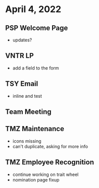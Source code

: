 # April 4, 2022

## PSP Welcome Page
- updates?

## VNTR LP
- add a field to the form

## TSY Email
- inline and test

## Team Meeting

## TMZ Maintenance
- icons missing
- can't duplicate, asking for more info

## TMZ Employee Recognition
- continue working on trait wheel
- nomination page fixup
